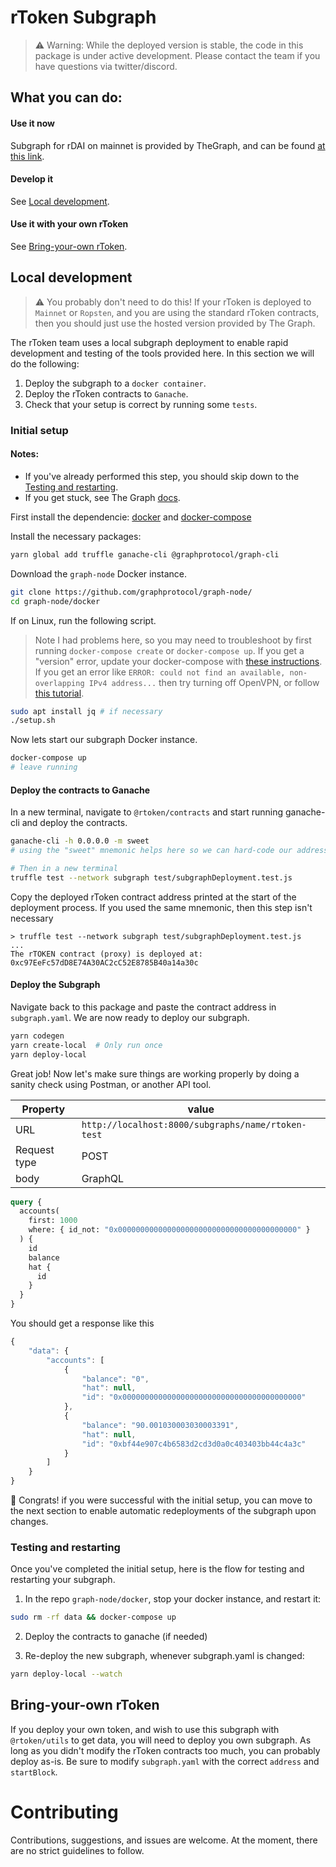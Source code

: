 # rToken Subgraph

> :warning: Warning: While the deployed version is stable, the code in this package is under active development. Please contact the team if you have questions via twitter/discord.

## What you can do:

#### Use it now

Subgraph for rDAI on mainnet is provided by TheGraph, and can be found [at this link](https://thegraph.com/explorer/subgraph/pi0neerpat/mcd-rdai).

#### Develop it

See [Local development](#local-development).

#### Use it with your own rToken

See [Bring-your-own rToken](#bring-your-own-rtoken).

## Local development

> :warning: You probably don't need to do this! If your rToken is deployed to `Mainnet` or `Ropsten`, and you are using the standard rToken contracts, then you should just use the hosted version provided by The Graph.

The rToken team uses a local subgraph deployment to enable rapid development and testing of the tools provided here. In this section we will do the following:

1. Deploy the subgraph to a `docker container`.
2. Deploy the rToken contracts to `Ganache`.
3. Check that your setup is correct by running some `tests`.

### Initial setup

#### Notes:

- If you've already performed this step, you should skip down to the [Testing and restarting](#testing-and-restarting).
- If you get stuck, see The Graph [docs](https://thegraph.com/docs/quick-start#local-development).

First install the dependencie: [docker](https://docs.docker.com/install/) and [docker-compose](https://docs.docker.com/compose/install/)

Install the necessary packages:

```bash
yarn global add truffle ganache-cli @graphprotocol/graph-cli
```

Download the `graph-node` Docker instance.

```bash
git clone https://github.com/graphprotocol/graph-node/
cd graph-node/docker
```

If on Linux, run the following script.

> Note I had problems here, so you may need to troubleshoot by first running `docker-compose create` or `docker-compose up`. If you get a "version" error, update your docker-compose with [these instructions](https://docs.docker.com/compose/install/). If you get an error like `ERROR: could not find an available, non-overlapping IPv4 address...` then try turning off OpenVPN, or follow [this tutorial](https://stackoverflow.com/questions/45692255/how-make-openvpn-work-with-docker).

```bash
sudo apt install jq # if necessary
./setup.sh
```

Now lets start our subgraph Docker instance.

```bash
docker-compose up
# leave running
```

#### Deploy the contracts to Ganache

In a new terminal, navigate to `@rtoken/contracts` and start running ganache-cli and deploy the contracts.

```bash
ganache-cli -h 0.0.0.0 -m sweet
# using the "sweet" mnemonic helps here so we can hard-code our addresses for testing

# Then in a new terminal
truffle test --network subgraph test/subgraphDeployment.test.js
```

Copy the deployed rToken contract address printed at the start of the deployment process. If you used the same mnemonic, then this step isn't necessary

```
> truffle test --network subgraph test/subgraphDeployment.test.js
...
The rTOKEN contract (proxy) is deployed at: 0xc97EeFc57dD8E74A30AC2cC52E8785B40a14a30c
```

#### Deploy the Subgraph

Navigate back to this package and paste the contract address in `subgraph.yaml`. We are now ready to deploy our subgraph.

```bash
yarn codegen
yarn create-local  # Only run once
yarn deploy-local
```

Great job! Now let's make sure things are working properly by doing a sanity check using Postman, or another API tool.

| Property     | value                                              |
| ------------ | -------------------------------------------------- |
| URL          | `http://localhost:8000/subgraphs/name/rtoken-test` |
| Request type | POST                                               |
| body         | GraphQL                                            |

```graphql
query {
  accounts(
    first: 1000
    where: { id_not: "0x0000000000000000000000000000000000000000" }
  ) {
    id
    balance
    hat {
      id
    }
  }
}
```

You should get a response like this

```js
{
    "data": {
        "accounts": [
            {
                "balance": "0",
                "hat": null,
                "id": "0x0000000000000000000000000000000000000000"
            },
            {
                "balance": "90.001030003030003391",
                "hat": null,
                "id": "0xbf44e907c4b6583d2cd3d0a0c403403bb44c4a3c"
            }
        ]
    }
}
```

:tada: Congrats! if you were successful with the initial setup, you can move to the next section to enable automatic redeployments of the subgraph upon changes.

### Testing and restarting

Once you've completed the initial setup, here is the flow for testing and restarting your subgraph.

1. In the repo `graph-node/docker`, stop your docker instance, and restart it:

```bash
sudo rm -rf data && docker-compose up

```

2. Deploy the contracts to ganache (if needed)

3. Re-deploy the new subgraph, whenever subgraph.yaml is changed:

```bash
yarn deploy-local --watch
```

## Bring-your-own rToken

If you deploy your own token, and wish to use this subgraph with `@rtoken/utils` to get data, you will need to deploy you own subgraph. As long as you didn't modify the rToken contracts too much, you can probably deploy as-is. Be sure to modify `subgraph.yaml` with the correct `address` and `startBlock`.

# Contributing

Contributions, suggestions, and issues are welcome. At the moment, there are no strict guidelines to follow.
